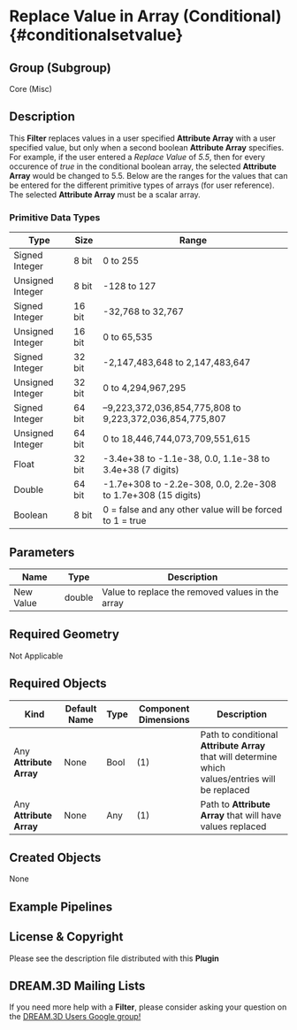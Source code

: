 Replace Value in Array (Conditional) {#conditionalsetvalue}
=============

## Group (Subgroup) ##

Core (Misc)

## Description ##

This **Filter** replaces values in a user specified **Attribute Array** with a user specified value, but only when a second boolean **Attribute Array** specifies. For example, if the user entered a *Replace Value* of *5.5*, then for every occurence of *true* in the conditional boolean array, the selected **Attribute Array** would be changed to 5.5. Below are the ranges for the values that can be entered for the different primitive types of arrays (for user reference). The selected **Attribute Array** must be a scalar array.
    
### Primitive Data Types ##

| Type             | Size |        Range       |
|------------------|------|--------------------|
| Signed Integer | 8 bit |0 to 255|
| Unsigned Integer | 8 bit |-128 to 127|
| Signed Integer | 16 bit |-32,768 to 32,767|
| Unsigned Integer | 16 bit |0 to 65,535|
| Signed Integer | 32 bit |-2,147,483,648 to 2,147,483,647|
| Unsigned Integer | 32 bit |0 to 4,294,967,295|
| Signed Integer | 64 bit |–9,223,372,036,854,775,808 to 9,223,372,036,854,775,807|
| Unsigned Integer | 64 bit |0 to 18,446,744,073,709,551,615|
| Float | 32 bit | -3.4e+38 to -1.1e-38, 0.0, 1.1e-38 to 3.4e+38 (7 digits)|
| Double | 64 bit | -1.7e+308 to -2.2e-308, 0.0, 2.2e-308 to 1.7e+308 (15 digits)|
| Boolean | 8 bit |0 = false and any other value will be forced to 1 = true|

## Parameters ##

| Name             | Type | Description |
|------------------|------|-------------|
| New Value | double | Value to replace the removed values in the array |

## Required Geometry ##

Not Applicable

## Required Objects ##

| Kind | Default Name | Type | Component Dimensions | Description |
|------|--------------|-------------|---------|----------------|
| Any **Attribute Array** | None | Bool | (1) | Path to conditional **Attribute Array** that will determine which values/entries will be replaced |
| Any **Attribute Array** | None | Any | (1) | Path to **Attribute Array** that will have values replaced |

## Created Objects ##

None

## Example Pipelines ##



## License & Copyright ##

Please see the description file distributed with this **Plugin**

## DREAM.3D Mailing Lists ##

If you need more help with a **Filter**, please consider asking your question on the [DREAM.3D Users Google group!](https://groups.google.com/forum/?hl=en#!forum/dream3d-users)


